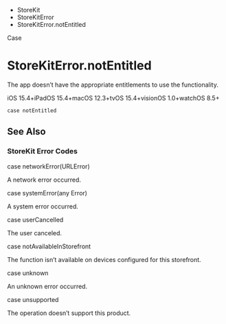 

- StoreKit
- StoreKitError
-  StoreKitError.notEntitled 

Case

# StoreKitError.notEntitled

The app doesn’t have the appropriate entitlements to use the functionality.

iOS 15.4+iPadOS 15.4+macOS 12.3+tvOS 15.4+visionOS 1.0+watchOS 8.5+

``` source
case notEntitled
```

## See Also

### StoreKit Error Codes

case networkError(URLError)

A network error occurred.

case systemError(any Error)

A system error occurred.

case userCancelled

The user canceled.

case notAvailableInStorefront

The function isn’t available on devices configured for this storefront.

case unknown

An unknown error occurred.

case unsupported

The operation doesn’t support this product.

